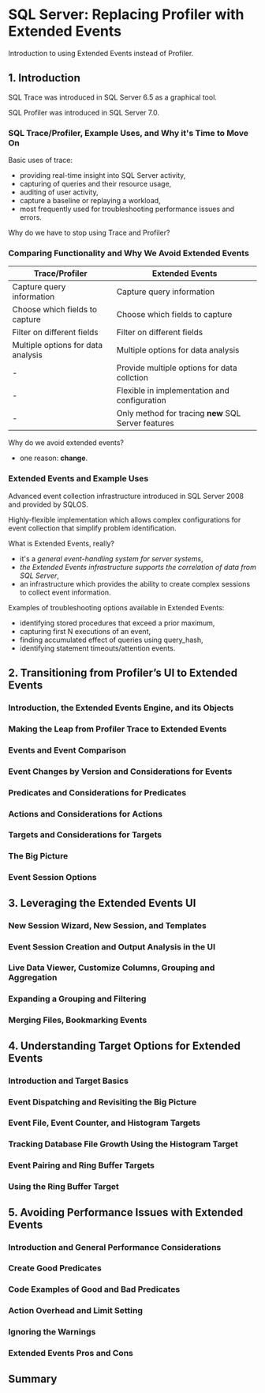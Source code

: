 # SQL Server: Replacing Profiler with Extended Events

Introduction to using Extended Events instead of Profiler.

## 1. Introduction

SQL Trace was introduced in SQL Server 6.5 as a graphical tool.

SQL Profiler was introduced in SQL Server 7.0.

### SQL Trace/Profiler, Example Uses, and Why it's Time to Move On

Basic uses of trace:

- providing real-time insight into SQL Server activity,
- capturing of queries and their resource usage,
- auditing of user activity,
- capture a baseline or replaying a workload,
- most frequently used for troubleshooting performance issues and errors.

Why do we have to stop using Trace and Profiler?

### Comparing Functionality and Why We Avoid Extended Events

| Trace/Profiler                     | Extended Events                                     |
| ---------------------------------- | --------------------------------------------------- |
| Capture query information          | Capture query information                           |
| Choose which fields to capture     | Choose which fields to capture                      |
| Filter on different fields         | Filter on different fields                          |
| Multiple options for data analysis | Multiple options for data analysis                  |
| -                                  | Provide multiple options for data collction         |
| -                                  | Flexible in implementation and configuration        |
| -                                  | Only method for tracing **new** SQL Server features |

Why do we avoid extended events?

- one reason: **change**.

### Extended Events and Example Uses

Advanced event collection infrastructure introduced in SQL Server 2008 and provided by SQLOS.

Highly-flexible implementation which allows complex configurations for event collection that simplify problem identification.

What is Extended Events, really?

- it's a _general event-handling system for server systems_,
- _the Extended Events infrastructure supports the correlation of data from SQL Server_,
- an infrastructure which provides the ability to create complex sessions to collect event information.

Examples of troubleshooting options available in Extended Events:

- identifying stored procedures that exceed a prior maximum,
- capturing first N executions of an event,
- finding accumulated effect of queries using query_hash,
- identifying statement timeouts/attention events.

## 2. Transitioning from Profiler’s UI to Extended Events

### Introduction, the Extended Events Engine, and its Objects

### Making the Leap from Profiler Trace to Extended Events

### Events and Event Comparison

### Event Changes by Version and Considerations for Events

### Predicates and Considerations for Predicates

### Actions and Considerations for Actions

### Targets and Considerations for Targets

### The Big Picture

### Event Session Options

## 3. Leveraging the Extended Events UI

### New Session Wizard, New Session, and Templates

### Event Session Creation and Output Analysis in the UI

### Live Data Viewer, Customize Columns, Grouping and Aggregation

### Expanding a Grouping and Filtering

### Merging Files, Bookmarking Events

## 4. Understanding Target Options for Extended Events

### Introduction and Target Basics

### Event Dispatching and Revisiting the Big Picture

### Event File, Event Counter, and Histogram Targets

### Tracking Database File Growth Using the Histogram Target

### Event Pairing and Ring Buffer Targets

### Using the Ring Buffer Target

## 5. Avoiding Performance Issues with Extended Events

### Introduction and General Performance Considerations

### Create Good Predicates

### Code Examples of Good and Bad Predicates

### Action Overhead and Limit Setting

### Ignoring the Warnings

### Extended Events Pros and Cons

## Summary
